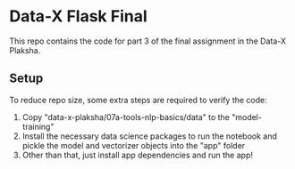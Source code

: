 # Data-X Flask Final

This repo contains the code for part 3 of the final assignment in the Data-X Plaksha.

## Setup

To reduce repo size, some extra steps are required to verify the code:

1. Copy "data-x-plaksha/07a-tools-nlp-basics/data" to the "model-training" 
2. Install the necessary data science packages to run the notebook and pickle the model and vectorizer objects into the "app" folder
2. Other than that, just install app dependencies and run the app!
